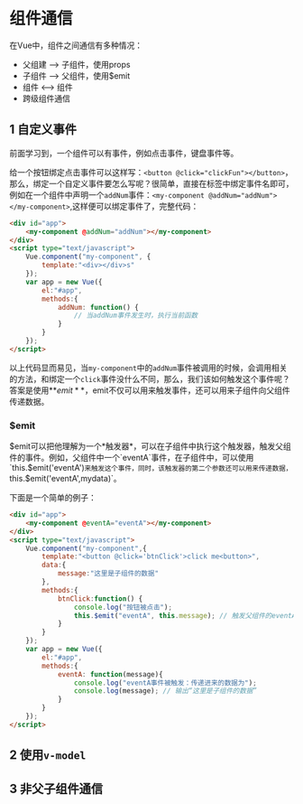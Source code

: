 # 组件通信

在Vue中，组件之间通信有多种情况：

- 父组建 --> 子组件，使用props
- 子组件 --> 父组件，使用$emit
- 组件 <--> 组件
- 跨级组件通信

## 1 自定义事件

前面学习到，一个组件可以有事件，例如点击事件，键盘事件等。

给一个按钮绑定点击事件可以这样写：`<button @click="clickFun"></button>`，那么，绑定一个自定义事件要怎么写呢？很简单，直接在标签中绑定事件名即可，例如在一个组件中声明一个`addNum`事件：`<my-component @addNum="addNum"></my-component>`,这样便可以绑定事件了，完整代码：

```html
<div id="app">
	<my-component @addNum="addNum"></my-component>
</div>
<script type="text/javascript">
	Vue.component("my-component", {
		template:"<div></div>s"	
	});
	var app = new Vue({
		el:"#app",
		methods:{
			addNum: function() {
				// 当addNum事件发生时，执行当前函数
			}
		}	
	});
</script>
```

以上代码显而易见，当`my-component`中的`addNum`事件被调用的时候，会调用相关的方法，和绑定一个`click`事件没什么不同，那么，我们该如何触发这个事件呢？答案是使用**$emit**，$emit不仅可以用来触发事件，还可以用来子组件向父组件传递数据。

### $emit

$emit可以把他理解为一个*触发器*，可以在子组件中执行这个触发器，触发父组件的事件。例如，父组件中一个`eventA`事件，在子组件中，可以使用`this.$emit('eventA')`来触发这个事件，同时，该触发器的第二个参数还可以用来传递数据，`this.$emit('eventA',mydata)`。

下面是一个简单的例子：
```html
<div id="app">
	<my-component @eventA="eventA"></my-component>
</div>
<script type="text/javascript">
	Vue.component("my-component",{
		template:"<button @click='btnClick'>click me<button>",
		data:{
			message:"这里是子组件的数据"
		},
		methods:{
			btnClick:function() {
				console.log("按钮被点击");
				this.$emit("eventA", this.message); // 触发父组件的eventA事件，并且传递数据
			}
		}	
	});
	var app = new Vue({
		el:"#app",
		methods:{
			eventA: function(message){
				console.log("eventA事件被触发：传递进来的数据为");
				console.log(message); // 输出“这里是子组件的数据”
			}
		}	
	});
</script>
```
## 2 使用`v-model`
## 3 非父子组件通信